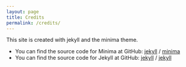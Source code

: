 ```yaml
---
layout: page
title: Credits
permalink: /credits/
---
```


This site is created with jekyll and the minima theme.
- You can find the source code for Minima at GitHub:
[jekyll][jekyll-organization] /
[minima](https://github.com/jekyll/minima)
- You can find the source code for Jekyll at GitHub:
[jekyll][jekyll-organization] /
[jekyll](https://github.com/jekyll/jekyll)

[jekyll-organization]: https://github.com/jekyll
